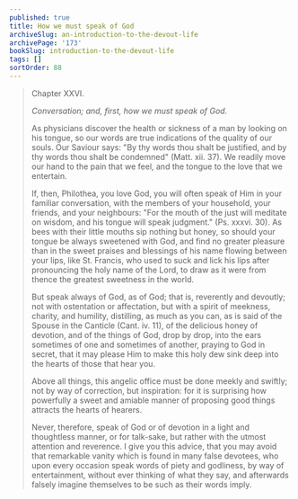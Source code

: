 ```yaml
---
published: true
title: How we must speak of God
archiveSlug: an-introduction-to-the-devout-life
archivePage: '173'
bookSlug: introduction-to-the-devout-life
tags: []
sortOrder: 88
---
```


> Chapter XXVI.
>
> *Conversation; and, first, how we must speak of God.*
>
> As physicians discover the health or sickness of a man by looking on his tongue, so our words are true indications of the quality of our souls. Our Saviour says: "By thy words thou shalt be justified, and by thy words thou shalt be condemned" (Matt. xii. 37). We readily move our hand to the pain that we feel, and the tongue to the love that we entertain.
>
> If, then, Philothea, you love God, you will often speak of Him in your familiar conversation, with the members of your household, your friends, and your neighbours: "For the mouth of the just will meditate on wisdom, and his tongue will speak judgment." (Ps. xxxvi. 30). As bees with their little mouths sip nothing but honey, so should your tongue be always sweetened with God, and find no greater pleasure than in the sweet praises and blessings of his name flowing between your lips, like St. Francis, who used to suck and lick his lips after pronouncing the holy name of the Lord, to draw as it were from thence the greatest sweetness in the world.
>
> But speak always of God, as of God; that is, reverently and devoutly; not with ostentation or affectation, but with a spirit of meekness, charity, and humility, distilling, as much as you can, as is said of the Spouse in the Canticle (Cant. iv. 11), of the delicious honey of devotion, and of the things of God, drop by drop, into the ears sometimes of one and sometimes of another, praying to God in secret, that it may please Him to make this holy dew sink deep into the hearts of those that hear you.
>
> Above all things, this angelic office must be done meekly and swiftly; not by way of correction, but inspiration: for it is surprising how powerfully a sweet and amiable manner of proposing good things attracts the hearts of hearers.
>
> Never, therefore, speak of God or of devotion in a light and thoughtless manner, or for talk-sake, but rather with the utmost attention and reverence. I give you this advice, that you may avoid that remarkable vanity which is found in many false devotees, who upon every occasion speak words of piety and godliness, by way of entertainment, without ever thinking of what they say, and afterwards falsely imagine themselves to be such as their words imply.

